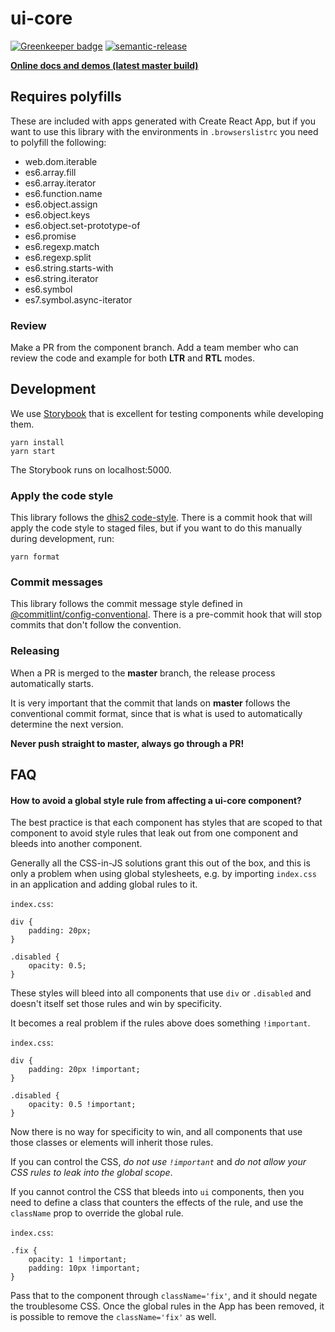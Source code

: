 # ui-core

[![Greenkeeper
badge](https://badges.greenkeeper.io/dhis2/ui-core.svg)](https://greenkeeper.io/)
[![semantic-release](https://img.shields.io/badge/%20%20%F0%9F%93%A6%F0%9F%9A%80-semantic--release-e10079.svg)](https://github.com/semantic-release/semantic-release)

**[Online docs and demos (latest master
build)](https://d2-ci.github.io/ui-core/)**

## Requires polyfills

These are included with apps generated with Create React App, but if you
want to use this library with the environments in `.browserslistrc` you
need to polyfill the following:

-   web.dom.iterable
-   es6.array.fill
-   es6.array.iterator
-   es6.function.name
-   es6.object.assign
-   es6.object.keys
-   es6.object.set-prototype-of
-   es6.promise
-   es6.regexp.match
-   es6.regexp.split
-   es6.string.starts-with
-   es6.string.iterator
-   es6.symbol
-   es7.symbol.async-iterator

### Review

Make a PR from the component branch. Add a team member who can review
the code and example for both **LTR** and **RTL** modes.

## Development

We use [Storybook](https://storybook.js.org) that is excellent for
testing components while developing them.

```
yarn install
yarn start
```

The Storybook runs on localhost:5000.

### Apply the code style

This library follows the [dhis2
code-style](https://github.com/dhis2/cli-style). There is a commit hook
that will apply the code style to staged files, but if you want to do
this manually during development, run:

```
yarn format
```

### Commit messages

This library follows the commit message style defined in [@commitlint/config-conventional](https://www.npmjs.com/package/@commitlint/config-conventional#rules). There is a pre-commit hook that will stop commits that don't follow the convention.

### Releasing

When a PR is merged to the **master** branch, the release process
automatically starts.

It is very important that the commit that lands on **master** follows
the conventional commit format, since that is what is used to
automatically determine the next version.

**Never push straight to master, always go through a PR!**

## FAQ

#### How to avoid a global style rule from affecting a ui-core component?

The best practice is that each component has styles that are scoped to
that component to avoid style rules that leak out from one component and
bleeds into another component.

Generally all the CSS-in-JS solutions grant this out of the box, and
this is only a problem when using global stylesheets, e.g. by importing
`index.css` in an application and adding global rules to it.

`index.css`:
```
div {
    padding: 20px;
}

.disabled {
    opacity: 0.5;    
}
```

These styles will bleed into all components that use `div` or
`.disabled` and doesn't itself set those rules and win by specificity.

It becomes a real problem if the rules above does something
`!important`.

`index.css`:
```
div {
    padding: 20px !important;
}

.disabled {
    opacity: 0.5 !important;    
}
```

Now there is no way for specificity to win, and all components that use
those classes or elements will inherit those rules.

If you can control the CSS, _do not use `!important`_ and _do not allow
your CSS rules to leak into the global scope_.

If you cannot control the CSS that bleeds into `ui` components, then
you need to define a class that counters the effects of the rule, and
use the `className` prop to override the global rule.

`index.css`:
```
.fix {
    opacity: 1 !important;
    padding: 10px !important;
}
```

Pass that to the component through `className='fix'`, and it should
negate the troublesome CSS. Once the global rules in the App has been
removed, it is possible to remove the `className='fix'` as well.





